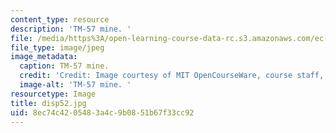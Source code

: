 ```yaml
---
content_type: resource
description: 'TM-57 mine. '
file: /media/https%3A/open-learning-course-data-rc.s3.amazonaws.com/ec-s06-design-for-demining-spring-2007/8ec74c4205483a4c9b0851b67f33cc92_disp52.jpg
file_type: image/jpeg
image_metadata:
  caption: TM-57 mine.
  credit: 'Credit: Image courtesy of MIT OpenCourseWare, course staff, and students.'
  image-alt: 'TM-57 mine. '
resourcetype: Image
title: disp52.jpg
uid: 8ec74c42-0548-3a4c-9b08-51b67f33cc92
---
```

